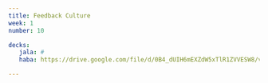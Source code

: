 ```yaml
---
title: Feedback Culture
week: 1
number: 10

decks:
   jala: #
   haba: https://drive.google.com/file/d/0B4_dUIH6mEXZdW5xTlR1ZVVESW8/view?usp=sharing

---
```

